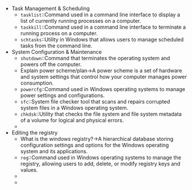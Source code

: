 - Task Management & Scheduling
    - `tasklist`::Command used in a command line interface to display a list of currently running processes on a computer.
    - `taskkill`::Command used in a command line interface to terminate a running process on a computer.
    - `schtasks`::Utility in Windows that allows users to manage scheduled tasks from the command line.
- System Configuration & Maintenance
    - `shutdown`::Command that terminates the operating system and powers off the computer.
    - Explain power scheme/plan→A power scheme is a set of hardware and system settings that control how your computer manages power consumption.
    - `powercfg`::Command used in Windows operating systems to manage power settings and configurations.
    - `sfc`::System file checker tool that scans and repairs corrupted system files in a Windows operating system.
    - `chkdsk`::Utility that checks the file system and file system metadata of a volume for logical and physical errors.
    - 
- Editing the registry
    - What is the windows registry?→A hierarchical database storing configuration settings and options for the Windows operating system and its applications.
    - `reg`::Command used in Windows operating systems to manage the registry, allowing users to add, delete, or modify registry keys and values.
    - 
    - 
